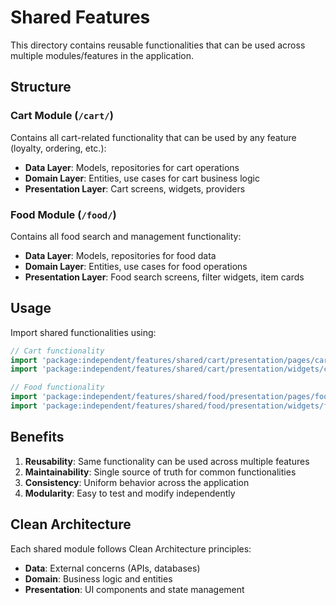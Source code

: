 # Shared Features

This directory contains reusable functionalities that can be used across multiple modules/features in the application.

## Structure

### Cart Module (`/cart/`)
Contains all cart-related functionality that can be used by any feature (loyalty, ordering, etc.):
- **Data Layer**: Models, repositories for cart operations
- **Domain Layer**: Entities, use cases for cart business logic  
- **Presentation Layer**: Cart screens, widgets, providers

### Food Module (`/food/`)
Contains all food search and management functionality:
- **Data Layer**: Models, repositories for food data
- **Domain Layer**: Entities, use cases for food operations
- **Presentation Layer**: Food search screens, filter widgets, item cards

## Usage

Import shared functionalities using:
```dart
// Cart functionality
import 'package:independent/features/shared/cart/presentation/pages/cart_screen.dart';
import 'package:independent/features/shared/cart/presentation/widgets/cart_badge_widget.dart';

// Food functionality  
import 'package:independent/features/shared/food/presentation/pages/food_search_screen.dart';
import 'package:independent/features/shared/food/presentation/widgets/food_search_bar.dart';
```

## Benefits

1. **Reusability**: Same functionality can be used across multiple features
2. **Maintainability**: Single source of truth for common functionalities
3. **Consistency**: Uniform behavior across the application
4. **Modularity**: Easy to test and modify independently

## Clean Architecture

Each shared module follows Clean Architecture principles:
- **Data**: External concerns (APIs, databases)
- **Domain**: Business logic and entities
- **Presentation**: UI components and state management
